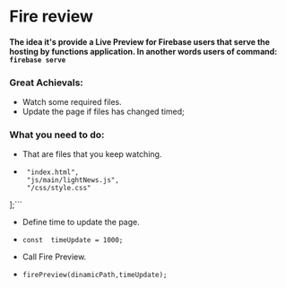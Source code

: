 # Fire review
#### The idea it's provide a Live Preview for Firebase users that serve the hosting by functions application. In another words users of command: `firebase serve`
 
 
### Great Achievals:
-  Watch some required files.
-  Update the page if files has changed timed;

### What you need to do:
-  That are files that you keep watching.
-  ```const dinamicPath = [
    "index.html",
    "js/main/lightNews.js",
    "/css/style.css"
];```

-  Define time to update the page.
-  `const  timeUpdate = 1000;`

-  Call Fire Preview.

-  `firePreview(dinamicPath,timeUpdate);`


 
